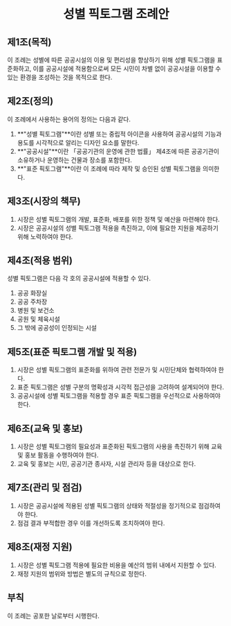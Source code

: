 <div align="center">
  
# 성별 픽토그램 조례안

</div>

## 제1조(목적)
이 조례는 성별에 따른 공공시설의 이용 및 편리성을 향상하기 위해 성별 픽토그램을 표준화하고, 이를 공공시설에 적용함으로써 모든 시민이 차별 없이 공공시설을 이용할 수 있는 환경을 조성하는 것을 목적으로 한다.

## 제2조(정의)
이 조례에서 사용하는 용어의 정의는 다음과 같다.
1. **"성별 픽토그램"**이란 성별 또는 중립적 아이콘을 사용하여 공공시설의 기능과 용도를 시각적으로 알리는 디자인 요소를 말한다.
2. **"공공시설"**이란 「공공기관의 운영에 관한 법률」 제4조에 따른 공공기관이 소유하거나 운영하는 건물과 장소를 포함한다.
3. **"표준 픽토그램"**이란 이 조례에 따라 제작 및 승인된 성별 픽토그램을 의미한다.

## 제3조(시장의 책무)
1. 시장은 성별 픽토그램의 개발, 표준화, 배포를 위한 정책 및 예산을 마련해야 한다.  
2. 시장은 공공시설의 성별 픽토그램 적용을 촉진하고, 이에 필요한 지원을 제공하기 위해 노력하여야 한다.

## 제4조(적용 범위)
성별 픽토그램은 다음 각 호의 공공시설에 적용할 수 있다.
1. 공공 화장실
2. 공공 주차장
3. 병원 및 보건소
4. 공원 및 체육시설
5. 그 밖에 공공성이 인정되는 시설

## 제5조(표준 픽토그램 개발 및 적용)
1. 시장은 성별 픽토그램의 표준화를 위하여 관련 전문가 및 시민단체와 협력하여야 한다.  
2. 표준 픽토그램은 성별 구분의 명확성과 시각적 접근성을 고려하여 설계되어야 한다.  
3. 공공시설에 성별 픽토그램을 적용할 경우 표준 픽토그램을 우선적으로 사용하여야 한다.

## 제6조(교육 및 홍보)
1. 시장은 성별 픽토그램의 필요성과 표준화된 픽토그램의 사용을 촉진하기 위해 교육 및 홍보 활동을 수행하여야 한다.  
2. 교육 및 홍보는 시민, 공공기관 종사자, 시설 관리자 등을 대상으로 한다.

## 제7조(관리 및 점검)
1. 시장은 공공시설에 적용된 성별 픽토그램의 상태와 적절성을 정기적으로 점검하여야 한다.  
2. 점검 결과 부적합한 경우 이를 개선하도록 조치하여야 한다.

## 제8조(재정 지원)
1. 시장은 성별 픽토그램 적용에 필요한 비용을 예산의 범위 내에서 지원할 수 있다.  
2. 재정 지원의 범위와 방법은 별도의 규칙으로 정한다.

## 부칙
이 조례는 공포한 날로부터 시행한다.

